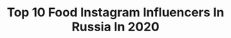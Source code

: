 ---
title: Top 10 Food Instagram Influencers In Russia In 2020
description: >-
  Find top food Instagram influencers in Russia in 2020. Most popular hashtags: #cosplay #makeup #mtg #princesscosplay.
platform: Instagram
profiles:
  - username: "_leeeemur_"
    fullname: >-
      FOOD♥️PHOTO
    location: "Russia"
    followers: 14836
    engagement: 725
    commentsToLikes: 0.010902
    avatar: "https://scontent-ams4-1.cdninstagram.com/v/t51.2885-19/s320x320/84444140_189925752113535_7978046698876305408_n.jpg?_nc_ht=scontent-ams4-1.cdninstagram.com&_nc_ohc=Hqyc-B8kiyYAX8XYq9Y&oh=2a4abcd1b12fd61a6a32e24d50acfaa7&oe=5EB9BA30"
    verified: false
    hashtags: "#food"
  - username: "madame_perrier"
    fullname: >-
      Настоящая Франция
    location: "Russia"
    followers: 94328
    engagement: 324
    commentsToLikes: 0.100390
    avatar: "https://scontent-lhr8-1.cdninstagram.com/v/t51.2885-19/s320x320/40820587_272439360044846_2089112873488875520_n.jpg?_nc_ht=scontent-lhr8-1.cdninstagram.com&_nc_ohc=TX06-6xD57UAX-idQnv&oh=9a1df91ab579e16178a48c2af4099985&oe=5EBC7D4F"
    verified: false
    hashtags: "#maryperrier, #iwillsurvivechallenge, #washyourhands"
  - username: "katyaa_golden"
    fullname: >-
      K Gold
    location: "Russia"
    followers: 276682
    engagement: 552
    commentsToLikes: 0.017571
    avatar: "https://scontent-lhr8-1.cdninstagram.com/v/t51.2885-19/s320x320/73495520_495474147719454_7957848206417592320_n.jpg?_nc_ht=scontent-lhr8-1.cdninstagram.com&_nc_ohc=b3QBW14laygAX-jjAPS&oh=9ccab40b3b802aa4061aaeb6f29ded7e&oe=5EBB8864"
    verified: false
    hashtags: "#makeupoftheday, #tutorial, #eyeliner, #pillowchallenge"
  - username: "svetakelly"
    fullname: >-
      
    location: "Russia"
    followers: 226602
    engagement: 843
    commentsToLikes: 0.006371
    avatar: "https://scontent-ams4-1.cdninstagram.com/v/t51.2885-19/s320x320/79374458_283591072594637_4315614711325392896_n.jpg?_nc_ht=scontent-ams4-1.cdninstagram.com&_nc_ohc=ptqnLfrumF4AX-hXxFC&oh=8c05b2ac20b4c37b1ce4a9c9532496ec&oe=5EBAEC16"
    verified: false
    hashtags: "#video, #make, #14, #vine"
  - username: "mikhailtishkoff"
    fullname: >-
      ▶ᴍɪᴋʜᴀɪʟ ᴛɪsʜᴋᴏғғ | фотограф
    location: "Russia"
    followers: 28116
    engagement: 614
    commentsToLikes: 0.019978
    avatar: "https://scontent-ams4-1.cdninstagram.com/v/t51.2885-19/s320x320/59935856_291910221763248_2561258911805997056_n.jpg?_nc_ht=scontent-ams4-1.cdninstagram.com&_nc_ohc=qP9SFR_HzhMAX89qb37&oh=bfbc8cba6f1eec2e51ce93542b7fc6d9&oe=5EB88E1E"
    verified: false
    hashtags: ""
  - username: "alyonaram"
    fullname: >-
      𝙰𝙻𝚈𝙾𝙽𝙰 𝚁𝙰𝙼 ☆
    location: "Russia"
    followers: 24356
    engagement: 616
    commentsToLikes: 0.020304
    avatar: "https://scontent-lhr8-1.cdninstagram.com/v/t51.2885-19/s320x320/89857875_1089268514740033_3160949488651075584_n.jpg?_nc_ht=scontent-lhr8-1.cdninstagram.com&_nc_ohc=KmTcTDwbJm8AX-1ucAl&oh=7173409ffc5f8abc1d0d9e67a304bc3d&oe=5EBA1EF1"
    verified: false
    hashtags: "#danielwellington, #dwinrussia"
  - username: "marialobanova"
    fullname: >-
      Мария Лобанова/Maria Lobanova
    location: "Russia"
    followers: 26164
    engagement: 290
    commentsToLikes: 0.031662
    avatar: "https://scontent-lhr8-1.cdninstagram.com/v/t51.2885-19/s320x320/64242800_705567486540740_6467971648262766592_n.jpg?_nc_ht=scontent-lhr8-1.cdninstagram.com&_nc_ohc=slaZHT-JNqAAX_LaSoc&oh=ccbc38b30ed8b18c1923adb92557b9a9&oe=5EBCA423"
    verified: false
    hashtags: "#fashionismyprofession, #coolcanecorso, #whiterabbitfamily, #air"
  - username: "ilushkin"
    fullname: >-
      Илья Лютиков
    location: "Russia"
    followers: 62821
    engagement: 483
    commentsToLikes: 0.010821
    avatar: "https://scontent-lhr8-1.cdninstagram.com/v/t51.2885-19/s320x320/72656588_470106773597349_4460465008823762944_n.jpg?_nc_ht=scontent-lhr8-1.cdninstagram.com&_nc_ohc=5B2sUGFNvGMAX8z0XjN&oh=8e52ccbd240a0cd6825ac5b4ec80fb6d&oe=5EBC1612"
    verified: false
    hashtags: "#promediatech, #time, #mastercard, #barbershop"
  - username: "sishka14"
    fullname: >-
      Бессонова Александра
    location: "Russia"
    followers: 117077
    engagement: 620
    commentsToLikes: 0.007322
    avatar: "https://scontent-lhr8-1.cdninstagram.com/v/t51.2885-19/s320x320/82998300_231637047830461_7848232154168295424_n.jpg?_nc_ht=scontent-lhr8-1.cdninstagram.com&_nc_ohc=eFDQIeDncHIAX9wN8lP&oh=62bd58f69995d019dc195f10feb3f248&oe=5EBCF0DA"
    verified: false
    hashtags: "#cosplaygirl, #beancosplay, #lucicosplay, #queenofpain"
  - username: "natasha___mikhailova"
    fullname: >-
      Фотограф Вильнюс
    location: "Russia"
    followers: 3914
    engagement: 919
    commentsToLikes: 0.099325
    avatar: "https://scontent-ams4-1.cdninstagram.com/v/t51.2885-19/s320x320/17437845_1833507110305458_44675334984957952_a.jpg?_nc_ht=scontent-ams4-1.cdninstagram.com&_nc_ohc=zsjt8zr7ejEAX99ol5n&oh=e26f653cfe0eafd84f66e5e16da59723&oe=5EBBAB4B"
    verified: false
    hashtags: "#girls"
---
